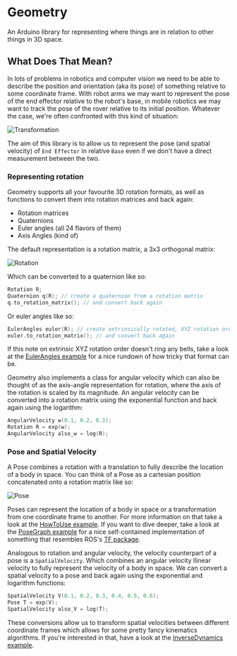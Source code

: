 # Geometry
An Arduino library for representing where things are in relation to other things in 3D space.

## What Does That Mean?
In lots of problems in robotics and computer vision we need to be able to describe the position and orientation (aka its pose) of something relative to some coordinate frame. With robot arms we may want to represent the pose of the end effector relative to the robot's base, in mobile robotics we may want to track the pose of the rover relative to its initial position. Whatever the case, we're often confronted with this kind of situation:

![Transformation](https://user-images.githubusercontent.com/2457362/130321399-372a2a47-45b4-4e0b-9bf4-92292f1828b2.png)

The aim of this library is to allow us to represent the pose (and spatial velocity) of `End Effector` in relative `Base` even if we don't have a direct measurement between the two.

### Representing rotation
Geometry supports all your favourite 3D rotation formats, as well as functions to convert them into rotation matrices and back again:

* Rotation matrices
* Quaternions
* Euler angles (all 24 flavors of them)
* Axis Angles (kind of)

The default representation is a rotation matrix, a 3x3 orthogonal matrix:

![Rotation](https://user-images.githubusercontent.com/2457362/130322394-87942364-6c78-4779-8bf1-f3654d8686d5.png)

Which can be converted to a quaternion like so:
```cpp
Rotation R;
Quaternion q(R); // create a quaternion from a rotation matrix
q.to_rotation_matrix(); // and convert back again
```
Or euler angles like so:
```cpp
EulerAngles euler(R); // create extrinsically rotated, XYZ rotation order euler angles from a rotation matrix
euler.to_rotation_matrix(); // and convert back again
```
If this note on extrinsic XYZ rotation order doesn't ring any bells, take a look at the [EulerAngles example](https://github.com/tomstewart89/Geometry/blob/master/examples/EulerAngles/EulerAngles.ino) for a nice rundown of how tricky that format can be.

Geometry also implements a class for angular velocity which can also be thought of as the axis-angle representation for rotation, where the axis of the rotation is scaled by its magnitude. An angular velocity can be converted into a rotation matrix using the exponential function and back again using the logarithm:

```cpp
AngularVelocity w(0.1, 0.2, 0.3);
Rotation R = exp(w);
AngularVelocity also_w = log(R);
```

### Pose and Spatial Velocity
A Pose combines a rotation with a translation to fully describe the location of a body in space. You can think of a Pose as a cartesian position concatenated onto a rotation matrix like so:

![Pose](https://user-images.githubusercontent.com/2457362/130322395-a98e373b-a4ae-413c-91d3-3f0ea118f53f.png)

Poses can represent the location of a body in space or a transformation from one coordinate frame to another. For more information on that take a look at the [HowToUse example](https://github.com/tomstewart89/Geometry/blob/master/examples/HowToUse/HowToUse.ino). If you want to dive deeper, take a look at the [PoseGraph example](https://github.com/tomstewart89/Geometry/blob/master/examples/PoseGraph/PoseGraph.ino) for a nice self-contained implementation of something that resembles ROS's [TF package](http://wiki.ros.org/tf).

Analogous to rotation and angular velocity, the velocity counterpart of a pose is a `SpatialVelocity`. Which combines an angular velocity llinear velocity to fully represent the velocity of a body in space. We can convert a spatial velocity to a pose and back again using the exponential and logarithm functions:

```cpp
SpatialVelocity V(0.1, 0.2, 0.3, 0.4, 0.5, 0.6);
Pose T = exp(V);
SpatialVelocity also_V = log(T);
```

These conversions allow us to transform spatial velocities between different coordinate frames which allows for some pretty fancy kinematics algorithms. If you're interested in that, have a look at the [InverseDynamics example](https://github.com/tomstewart89/Geometry/blob/master/examples/InverseDynamics/InverseDynamics.ino).

